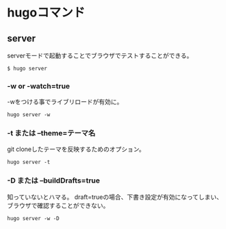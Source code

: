 # hugoコマンド

## server
serverモードで起動することでブラウザでテストすることができる。

```.sh
$ hugo server
```

### -w or -watch=true
-wをつける事でライブリロードが有効に。
```
hugo server -w
```

### -t または –theme=テーマ名

git cloneしたテーマを反映するためのオプション。
```
hugo server -t
```

### -D または –buildDrafts=true

知っていないとハマる。
draft=trueの場合、下書き設定が有効になってしまい、ブラウザで確認することができない。

```
hugo server -w -D
```
